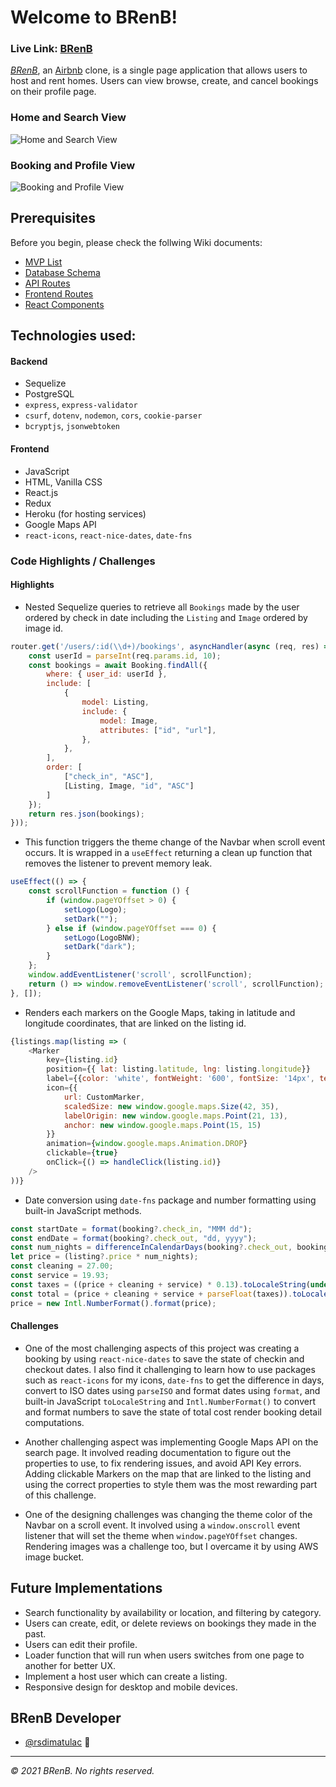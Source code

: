 # Welcome to BRenB!

### **Live Link: [BRenB](https://brenb.herokuapp.com/)**

_[BRenB](https://brenb.herokuapp.com/)_, an [Airbnb](https://airbnb.com/) clone, is a single page application that allows users to host and rent homes. Users can view browse, create, and cancel bookings on their profile page.


### Home and Search View
![Home and Search View](frontend/public/home-search.gif)

### Booking and Profile View
![Booking and Profile View](frontend/public/booking-profile.gif)

## Prerequisites
Before you begin, please check the follwing Wiki documents:
* [MVP List](https://github.com/rsdimatulac/BRenB/wiki/MVP-List)
* [Database Schema](https://github.com/rsdimatulac/BRenB/wiki/Database-Schema)
* [API Routes](https://github.com/rsdimatulac/BRenB/wiki/API-Routes)
* [Frontend Routes](https://github.com/rsdimatulac/BRenB/wiki/Frontend-Routes)
* [React Components](https://github.com/rsdimatulac/BRenB/wiki/React-Components)

## Technologies used:
#### Backend
* Sequelize
* PostgreSQL
* `express`, `express-validator`
* `csurf`, `dotenv`, `nodemon`, `cors`, `cookie-parser`
* `bcryptjs`, `jsonwebtoken`
#### Frontend
* JavaScript
* HTML, Vanilla CSS
* React.js
* Redux
* Heroku (for hosting services)
* Google Maps API
* `react-icons`, `react-nice-dates`, `date-fns`

### Code Highlights / Challenges

#### Highlights 

- Nested Sequelize queries to retrieve all `Bookings` made by the user ordered by check in date including the `Listing` and `Image` ordered by image id.
``` js
router.get('/users/:id(\\d+)/bookings', asyncHandler(async (req, res) => {
    const userId = parseInt(req.params.id, 10);
    const bookings = await Booking.findAll({
        where: { user_id: userId },
        include: [
            {
                model: Listing,
                include: {
                    model: Image,
                    attributes: ["id", "url"],
                },
            },
        ],
        order: [
            ["check_in", "ASC"],
            [Listing, Image, "id", "ASC"]
        ]
    });
    return res.json(bookings);
}));
```

- This function triggers the theme change of the Navbar when scroll event occurs. It is wrapped in a `useEffect` returning a clean up function that removes the listener to prevent memory leak.
``` js
useEffect(() => {
    const scrollFunction = function () {
        if (window.pageYOffset > 0) {
            setLogo(Logo);
            setDark("");
        } else if (window.pageYOffset === 0) {
            setLogo(LogoBNW);
            setDark("dark");
        }
    };
    window.addEventListener('scroll', scrollFunction);
    return () => window.removeEventListener('scroll', scrollFunction);
}, []);
```

- Renders each markers on the Google Maps, taking in latitude and longitude coordinates, that are linked on the listing id.

``` js
{listings.map(listing => (
    <Marker 
        key={listing.id}
        position={{ lat: listing.latitude, lng: listing.longitude}}
        label={{color: 'white', fontWeight: '600', fontSize: '14px', text: `$${listing.price}`}}
        icon={{
            url: CustomMarker,
            scaledSize: new window.google.maps.Size(42, 35),
            labelOrigin: new window.google.maps.Point(21, 13),
            anchor: new window.google.maps.Point(15, 15)
        }}
        animation={window.google.maps.Animation.DROP}
        clickable={true}
        onClick={() => handleClick(listing.id)}
    />
))}
```

- Date conversion using `date-fns` package and number formatting using built-in JavaScript methods.

``` js
const startDate = format(booking?.check_in, "MMM dd");
const endDate = format(booking?.check_out, "dd, yyyy");
const num_nights = differenceInCalendarDays(booking?.check_out, booking?.check_in);
let price = (listing?.price * num_nights);
const cleaning = 27.00;
const service = 19.93;
const taxes = ((price + cleaning + service) * 0.13).toLocaleString(undefined, { maximumFractionDigits: 2 });
const total = (price + cleaning + service + parseFloat(taxes)).toLocaleString(undefined, { maximumFractionDigits: 2 });
price = new Intl.NumberFormat().format(price);
```
#### Challenges
- One of the most challenging aspects of this project was creating a booking by using `react-nice-dates` to save the state of checkin and checkout dates. I also find it challenging to learn how to use packages such as `react-icons` for my icons, `date-fns` to get the difference in days, convert to ISO dates using `parseISO` and format dates using `format`, and built-in JavaScript `toLocaleString` and `Intl.NumberFormat()` to convert and format numbers to save the state of total cost render booking detail computations.

- Another challenging aspect was implementing Google Maps API on the search page. It involved reading documentation to figure out the properties to use, to fix rendering issues, and avoid API Key errors. Adding clickable Markers on the map that are linked to the listing and using the correct properties to style them was the most rewarding part of this challenge. 

- One of the designing challenges was changing the theme color of the Navbar on a scroll event. It involved using a `window.onscroll` event listener that will set the theme when `window.pageYOffset` changes. Rendering images was a challenge too, but I overcame it by using AWS image bucket.

## Future Implementations 
- Search functionality by availability or location, and filtering by category.
- Users can create, edit, or delete reviews on bookings they made in the past.
- Users can edit their profile.
- Loader function that will run when users switches from one page to another for better UX.
- Implement a host user which can create a listing.
- Responsive design for desktop and mobile devices.

## BRenB Developer
- [@rsdimatulac](https://github.com/rsdimatulac) 🚁

---
_© 2021 BRenB. No rights reserved._
